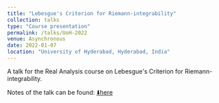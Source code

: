 ```yaml
---
title: "Lebesgue's Criterion for Riemann-integrability"
collection: talks
type: "Course presentation"
permalink: /talks/UoH-2022
venue: Asynchronous
date: 2022-01-07
location: "University of Hyderabad, Hyderabad, India"
---
```


A talk for the Real Analysis course on Lebesgue's Criterion for Riemann-integrability.

Notes of the talk can be found:
[⬇️here](/anubhabbiswas.github.io/files/RA.pdf)
